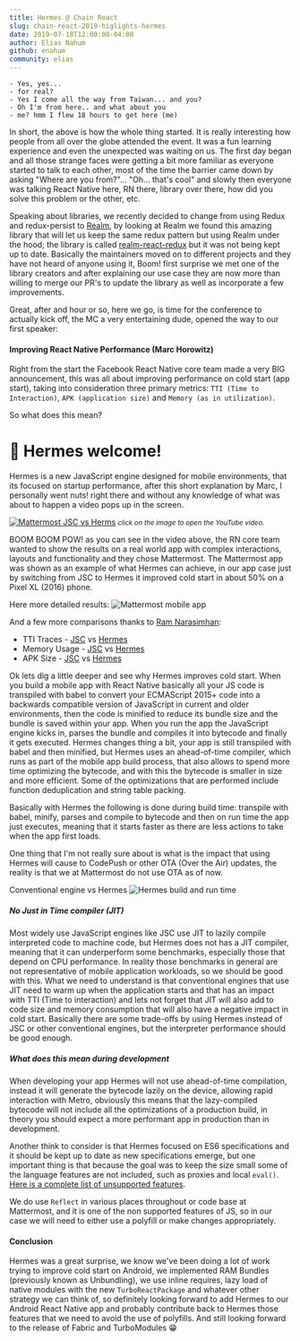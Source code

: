```yaml
---
title: Hermes @ Chain React
slug: chain-react-2019-higlights-hermes
date: 2019-07-18T12:00:00-04:00
author: Elias Nahum
github: enahum
community: elias
---
```


```
- Yes, yes...
- for real?
- Yes I come all the way from Taiwan... and you?
- Oh I'm from here.. and what about you
- me? hmm I flew 18 hours to get here (me)
```
In short, the above is how the whole thing started. It is really interesting how people from all over the 
globe attended the event. It was a fun learning experience and even the unexpected was waiting on us. 
The first day began and all those strange faces were getting a bit more familiar as 
everyone started to talk to each other, most of the time the barrier came down by 
asking "Where are you from?"... "Oh... that's cool" and slowly then everyone was talking 
React Native here, RN there, library over there, how did you solve this problem or the other, etc. 

Speaking about libraries, we recently decided to change from using Redux and redux-persist 
to [Realm]([https://realm.io/docs/javascript/latest/#getting-started](https://realm.io/docs/javascript/latest/#getting-started)), 
by looking at Realm we found this amazing library that will let us keep the same redux pattern but 
using Realm under the hood; the library is 
called [realm-react-redux](https://github.com/lolatravel/realm-react-redux) but it was 
not being kept up to date. Basically the maintainers moved on to different projects and 
they have not heard of anyone using it, Boom! first surprise we met one of the library 
creators and after explaining our use case they are now more than willing to merge our PR's to 
update the library as well as incorporate a few improvements.

Great, after and hour or so, here we go, is time for the conference to actually kick off, 
the MC a very entertaining dude, opened the way to our first speaker:

#### Improving React Native Performance (Marc Horowitz)

Right from the start the Facebook React Native core team made a very BIG announcement, 
this was all about improving performance on cold start (app start), 
taking into consideration three primary metrics: 
`TTI (Time to Interaction)`, `APK (application size)` and `Memory (as in utilization)`.

So what does this mean?

# 🎉 Hermes welcome!

Hermes is a new JavaScript engine designed for mobile environments, that its focused on 
startup performance, after this short explanation by Marc, 
I personally went nuts! right there and without any knowledge of what was about to 
happen a video pops up in the screen.

[![Mattermost JSC vs Herms](/blog/2019-07-18-chain-react-2019/thumbnail.png)](https://youtu.be/EnefPsVRSn4)
*<span style="font-size: 12px">click on the image to open the YouTube video.</span>*

BOOM BOOM POW! as you can see in the video above, the RN core team wanted to show the results on a 
real world app with complex interactions, layouts and functionality and they chose Mattermost. 
The Mattermost app was shown as an example of what Hermes can achieve, in our app case just by 
switching from JSC to Hermes it improved cold start in about 50% on a Pixel XL (2016) phone.

Here more detailed results:
![Mattermost mobile app](/blog/2019-07-18-chain-react-2019/hermes-stats.jpg)

And a few more comparisons thanks to [Ram Narasimhan](blog.nparashuram.com):

   - TTI Traces - [JSC](https://nparashuram.github.io/mattermost-mobile/jsc/trace-jsc.html) vs [Hermes](https://nparashuram.github.io/mattermost-mobile/hermes/trace-hermes.html)
   - Memory Usage - [JSC](https://nparashuram.github.io/mattermost-mobile/jsc/mem-jsc.txt) vs [Hermes](https://nparashuram.github.io/mattermost-mobile/hermes/mem-hermes.txt)
   - APK Size - [JSC](https://nparashuram.github.io/mattermost-mobile/jsc/size-jsc.html) vs [Hermes](https://nparashuram.github.io/mattermost-mobile/hermes/size-hermes.html)


Ok lets dig a little deeper and see why Hermes improves cold start. When you build a mobile app with 
React Native basically all your JS code is transpiled with babel to convert your ECMAScript 2015+ 
code into a backwards compatible version of JavaScript in current and older environments, then the 
code is minified to reduce its bundle size and the bundle is saved within your app. When you run the 
app the JavaScript engine kicks in, parses the bundle and compiles it into bytecode and finally it 
gets executed. Hermes changes thing a bit, your app is still transpiled with babel and then minified, 
but Hermes uses an ahead-of-time compiler, which runs as part of the mobile app build process, 
that also allows to spend more time optimizing the bytecode, and with this the bytecode is smaller in 
size and more efficient. Some of the optimizations that are performed include function deduplication 
and string table packing.

Basically with Hermes the following is done during build time: transpile with babel, minify, 
parses and compile to bytecode and then on run time the app just executes, 
meaning that it starts faster as there are less actions to take when the app first loads.

One thing that I'm not really sure about is what is the impact that using Hermes will cause to CodePush 
or other OTA (Over the Air) updates, the reality is that we at Mattermost do not use OTA as of now.

Conventional engine vs Hermes
![Hermes build and run time](/blog/2019-07-18-chain-react-2019/hermes-build.gif)

##### No Just in Time compiler (JIT)
Most widely use JavaScript engines like JSC use JIT to lazily compile interpreted code to machine code, 
but Hermes does not has a JIT compiler, meaning that it can underperform some benchmarks, especially 
those that depend on CPU performance. In reality those benchmarks in general are not representative of 
mobile application workloads, so we should be good with this. What we need to understand is that 
conventional engines that use JIT need to warm up when the application starts and that has an impact 
with TTI (Time to interaction) and lets not forget that JIT will also add to code size and memory 
consumption that will also have a negative impact in cold start. Basically there are some trade-offs 
by using Hermes instead of JSC or other conventional engines, but the interpreter performance should 
be good enough.

##### What does this mean during development
When developing your app Hermes will not use ahead-of-time compilation, instead it will generate the 
bytecode lazily on the device, allowing rapid interaction with Metro, obviously this means that the 
lazy-compiled bytecode will not include all the optimizations of a production build, in theory you 
should expect a more performant app in production than in development.

Another think to consider is that Hermes focused on ES6 specifications and it should be kept up to 
date as new specifications emerge, but one important thing is that because the goal was to keep the 
size small some of the language features are not included, such as proxies and local `eval()`. 
[Here is a complete list of unsupported features](https://github.com/facebook/hermes/blob/master/doc/Features.md#excluded-from-support).

We do use `Reflect` in various places throughout or code base at Mattermost, and it is one of the non 
supported features of JS, so in our case we will need to either use a polyfill or make changes appropriately.

#### Conclusion
Hermes was a great surprise, we know we've been doing a lot of work trying to improve cold start on 
Android, we implemented RAM Bundles (previously known as Unbundling), we use inline requires, 
lazy load of native modules with the new `TurboReactPackage` and whatever other strategy we can think of, 
so definitely looking forward to add Hermes to our Android React Native app and probably contribute 
back to Hermes those features that we need to avoid the use of polyfills. And still looking forward to 
the release of Fabric and TurboModules 😁
